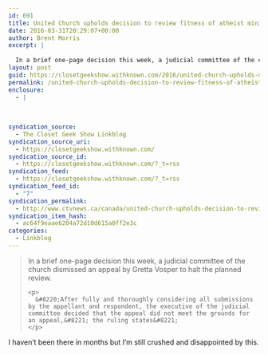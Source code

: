 ```yaml
---
id: 691
title: United Church upholds decision to review fitness of atheist minister | CTV News
date: 2016-03-31T20:29:07+00:00
author: Brent Morris
excerpt: |
  
  In a brief one-page decision this week, a judicial committee of the church dismissed an appeal by Gretta Vosper to halt the planned review."After fully and thoroughly considering all submissions by the appellant and respondent, the executive of th...
layout: post
guid: https://closetgeekshow.withknown.com/2016/united-church-upholds-decision-to-review-fitness-of-atheist-minister
permalink: /united-church-upholds-decision-to-review-fitness-of-atheist-minister-ctv-news/
enclosure:
  - |
    
    
    
syndication_source:
  - The Closet Geek Show Linkblog
syndication_source_uri:
  - https://closetgeekshow.withknown.com/
syndication_source_id:
  - https://closetgeekshow.withknown.com/?_t=rss
syndication_feed:
  - https://closetgeekshow.withknown.com/?_t=rss
syndication_feed_id:
  - "7"
syndication_permalink:
  - http://www.ctvnews.ca/canada/united-church-upholds-decision-to-review-fitness-of-atheist-minister-1.2840128
syndication_item_hash:
  - ac64f9eaae6204a72d10d615a0ff2e3c
categories:
  - Linkblog
---
```

<div class="known-bookmark">
  <blockquote>
    <p>
      In a brief one-page decision this week, a judicial committee of the church dismissed an appeal by Gretta Vosper to halt the planned review.
    </p>
    
    <p>
      &#8220;After fully and thoroughly considering all submissions by the appellant and respondent, the executive of the judicial committee decided that the appeal did not meet the grounds for an appeal,&#8221; the ruling states&#8221;
    </p>
  </blockquote>
  
  <p>
    I haven&#8217;t been there in months but I&#8217;m still crushed and disappointed by this.
  </p>
</div>